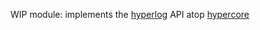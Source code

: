 WIP module: implements the [hyperlog](https://github.com/mafintosh/hyperlog) API
atop [hypercore](https://github.com/mafintosh/hypercore)
